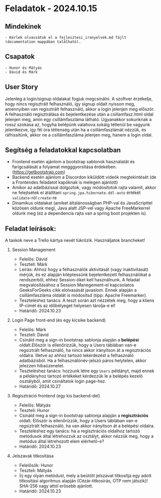 # Feladatok - 2024.10.15

## Mindekinek

    - Kérlek olvassátok el a fejlesztesi_iranyelvek.md fájlt (documentation mappában található).

## Csapatok

    - Hunor és Mátyás
    - Dávid és Márk

## User Story

Jelenleg a login/signup oldalakat fogjuk megcsinálni. A szoftver érzékelje, hogy nincs regisztrált felhasználó, így signup oldalt nyisson meg, amennyiben van regisztrált felhasználó, akkor a login jelenjen meg először. A felhasználó regisztrálása és bejelentkezése után a csillamfasz.html oldal jelenjen meg, amin egy csillámfaszláma látható. Ugyanakkor sokunknak a rossz szokása az, hogyha belépünk valahova sokáig tétlenül be vagyunk jelentkezve, így fél óra tétlenség után ha a csillámfaszlámát nézzük, és ráfrissítünk, akkor ne a csillámfaszláma jelenjen meg, hanem a login oldal.

## Segítség a feladatokkal kapcsolatban

- Frontend esetén ajánlom a bootstrap sablonok használatát és farigcsálását a folyamat megggyorsítása érdekében. (https://getbootstrap.com)
- Backend esetén ajánlom a Discordon kiküldött videók megtekintését (de a Frontendes feladatot kapóknak is melegen ajánlott)
- Amikor az adatbázissal dolgoztok, vagy módosítotok rajta valamit, akkor ne felejtsétek el átállítani `spring.jpa.hibernate.ddl-auto` értékét `validate`-ról `create`-re
- Dinamikus oldalakat (amiket általánosságban PHP-val és JavaScripttel közösen oldunk meg), Java alatt JSP-vel vagy Apache FreeMarkerrel oldunk meg (ez a dependencia rajta van a spring boot projekten is).

## Feladat leírások:

A taskok neve a Trello kártya nevét tükrözik.
Használjatok brancheket!

1. Session Management

    - Felelős: Dávid
    - Teszteli: Márk
    - Leírás: Ahhoz hogy a felhasználók aktivitását (vagy inaktivitását) mérjük, és ez alapján kiléptessünk bejelentkezett felhasználókat a rendszerből, ehhez Session-öket kell használnunk. A feladat megvalósításához a Session Manegement-el kapcsolatos GeeksForGeeks cikk elolvasását javaslom. Ennek alapján a csillámfaszláma oldalát is módosítsd (tipp: Apache Freemarker).
    - Teszteléshez tanács: A teszt során azt nézzétek meg, hogy a kliens IP-címét és az időbélyeget helyesen tárolja-e el!
    - Határidő: 2024.10.23

2. Login Page front-end (és egy kicsike backend)
    - Felelős: Márk
    - Teszteli: Dávid
    - Csináld meg a sign-in bootstrap sablonja alapján a **belépési** oldalt.Először is ellenőrizzük, hogy a Users táblában van-e regsiztrált felhasználó, ha nincs akkor irányítson át a regisztrációs oldalra. Illetve az ahhoz tartozó lekérdezést a felhasználó adatbázisból. Ha a felhasználónév-jelszó páros helytelen, akkor jelezzen hibaüzenetet.
    - Teszteléshez tanács: hozzunk létre egy `Users` példányt, majd ennek a példányhoz tartozó értékeket kérdezzük le a belépés kezelő osztályból, amit csináltatok login page-hez.
    - Határidő: 2024.10.27

3. Regisztráció frontend (egy kis backend-del)

    - Felelős: Mátyás
    - Teszteli: Hunor
    - Csináld meg a sign-in bootstrap sablonja alapján a **regisztrációs** oldalt. Először is ellenőrizzük, hogy a Users táblában van-e regsiztrált felhasználó, ha van akkor irányítson át a belépési oldalra.
    - Teszteléshez egy tanács: ha a regisztrációs oldalhoz tartozó metódusok által létrehozzuk az osztályt, akkor nézzük meg, hogy a metódus által létrehozott elem elérhető-e?
    - Határidő: 2024.10.23

5. Jelszavak titkosítása

    - Felelősök: Hunor
    - Teszteli: Mátyás
    - Írj egy olyan metódust, mely a beütött jelszavat titkosítja egy adott titkosítási algoritmus alapján (Cézár-titkosírás, OTP nem játszik)! SHA-256 vagy attól erősebb ajánlott.
    - Határidő: 2024.10.23